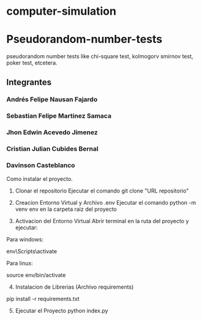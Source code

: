 # computer-simulation


# Pseudorandom-number-tests
pseudorandom number tests like chi-square test, kolmogorv smirnov test, poker test, etcetera.



## Integrantes
### Andrés Felipe Nausan Fajardo
### Sebastian Felipe Martinez Samaca
### Jhon Edwin Acevedo Jimenez 
### Cristian Julian Cubides Bernal
### Davinson Casteblanco

Como instalar el proyecto.

1. Clonar el repositorio
Ejecutar el comando git clone "URL repositorio"

2. Creacion Entorno Virtual y Archivo .env
Ejecutar el comando python -m venv env en la carpeta raiz del proyecto

3. Activacion del Entorno Virtual
Abrir terminal en la ruta del proyecto y ejecutar:

Para windows:

env\Scripts\activate

Para linux:

source env/bin/activate

4. Instalacion de Librerias (Archivo requirements)

pip install -r requirements.txt

5. Ejecutar el Proyecto
python index.py
